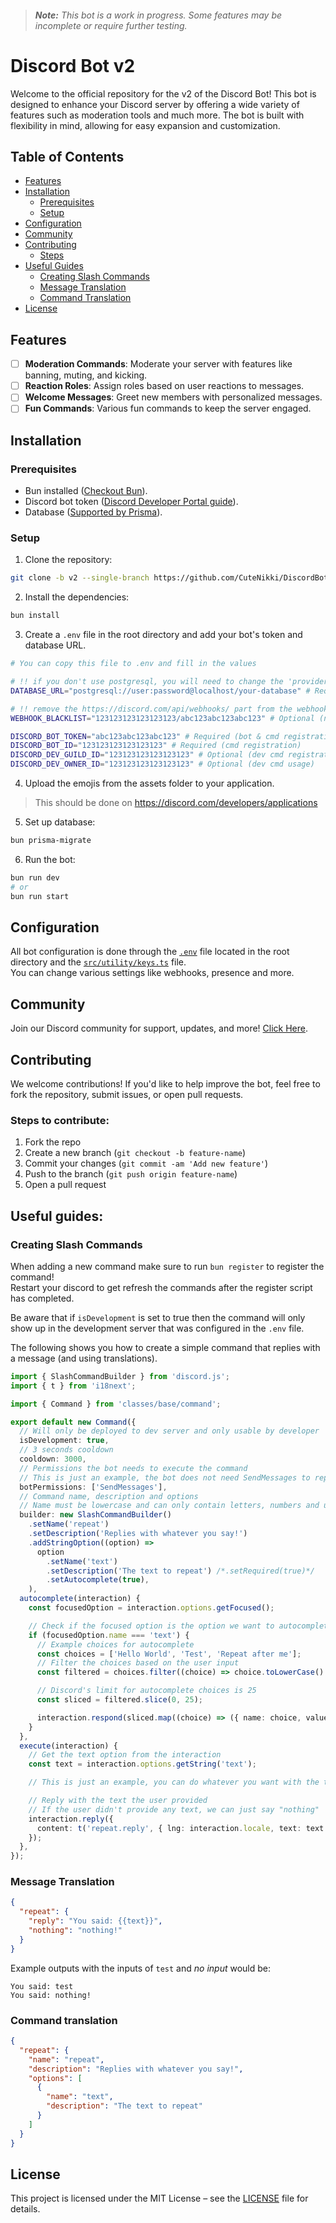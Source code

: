 > ###### **Note:** This bot is a work in progress. Some features may be incomplete or require further testing.

# Discord Bot v2

Welcome to the official repository for the v2 of the Discord Bot! This bot is designed to enhance your Discord server by offering a wide variety of features such as moderation tools and much more. The bot is built with flexibility in mind, allowing for easy expansion and customization.

## Table of Contents

- [Features](#features)
- [Installation](#installation)
  - [Prerequisites](#prerequisites)
  - [Setup](#setup)
- [Configuration](#configuration)
- [Community](#community)
- [Contributing](#contributing)
  - [Steps](#steps-to-contribute)
- [Useful Guides](#useful-guides)
  - [Creating Slash Commands](#creating-a-slash-command)
  - [Message Translation](#message-translation)
  - [Command Translation](#command-translation)
- [License](#license)

## Features

- [ ] **Moderation Commands**: Moderate your server with features like banning, muting, and kicking.
- [ ] **Reaction Roles**: Assign roles based on user reactions to messages.
- [ ] **Welcome Messages**: Greet new members with personalized messages.
- [ ] **Fun Commands**: Various fun commands to keep the server engaged.

## Installation

### Prerequisites

- Bun installed ([Checkout Bun](https://bun.sh/)).
- Discord bot token ([Discord Developer Portal guide](https://discord.com/developers/docs/intro)).
- Database ([Supported by Prisma](https://www.prisma.io/docs/orm/overview/databases)).

### Setup

1. Clone the repository:

```sh
git clone -b v2 --single-branch https://github.com/CuteNikki/DiscordBot.git
```

2. Install the dependencies:

```sh
bun install
```

3. Create a `.env` file in the root directory and add your bot's token and database URL.

```sh
# You can copy this file to .env and fill in the values

# !! if you don't use postgresql, you will need to change the 'provider' in ROOT/prisma/schema.prisma file!!
DATABASE_URL="postgresql://user:password@localhost/your-database" # Required (database)

# !! remove the https://discord.com/api/webhooks/ part from the webhook URL !!
WEBHOOK_BLACKLIST="123123123123123123/abc123abc123abc123" # Optional (notifications)

DISCORD_BOT_TOKEN="abc123abc123abc123" # Required (bot & cmd registration)
DISCORD_BOT_ID="123123123123123123" # Required (cmd registration)
DISCORD_DEV_GUILD_ID="123123123123123123" # Optional (dev cmd registration)
DISCORD_DEV_OWNER_ID="123123123123123123" # Optional (dev cmd usage)
```

4. Upload the emojis from the assets folder to your application.

> This should be done on https://discord.com/developers/applications

5. Set up database:

```sh
bun prisma-migrate
```

6. Run the bot:

```sh
bun run dev
# or
bun run start
```

## Configuration

All bot configuration is done through the [`.env`](.env.example) file located in the root directory and the [`src/utility/keys.ts`](src/utility/keys.ts) file.
<br/>
You can change various settings like webhooks, presence and more.

## Community

Join our Discord community for support, updates, and more! [Click Here](https://discord.gg/ACR6RBQj4y).

## Contributing

We welcome contributions! If you'd like to help improve the bot, feel free to fork the repository, submit issues, or open pull requests.

### Steps to contribute:

1. Fork the repo
2. Create a new branch (`git checkout -b feature-name`)
3. Commit your changes (`git commit -am 'Add new feature'`)
4. Push to the branch (`git push origin feature-name`)
5. Open a pull request

## Useful guides:

### Creating Slash Commands

When adding a new command make sure to run `bun register` to register the command!
<br/>
Restart your discord to get refresh the commands after the register script has completed.

Be aware that if `isDevelopment` is set to true then the command will only show up in the development server that was configured in the `.env` file.

The following shows you how to create a simple command that replies with a message (and using translations).

```ts
import { SlashCommandBuilder } from 'discord.js';
import { t } from 'i18next';

import { Command } from 'classes/base/command';

export default new Command({
  // Will only be deployed to dev server and only usable by developer
  isDevelopment: true,
  // 3 seconds cooldown
  cooldown: 3000,
  // Permissions the bot needs to execute the command
  // This is just an example, the bot does not need SendMessages to reply to an interaction!!
  botPermissions: ['SendMessages'],
  // Command name, description and options
  // Name must be lowercase and can only contain letters, numbers and underscores
  builder: new SlashCommandBuilder()
    .setName('repeat')
    .setDescription('Replies with whatever you say!')
    .addStringOption((option) =>
      option
        .setName('text')
        .setDescription('The text to repeat') /*.setRequired(true)*/
        .setAutocomplete(true),
    ),
  autocomplete(interaction) {
    const focusedOption = interaction.options.getFocused();

    // Check if the focused option is the option we want to autocomplete
    if (focusedOption.name === 'text') {
      // Example choices for autocomplete
      const choices = ['Hello World', 'Test', 'Repeat after me'];
      // Filter the choices based on the user input
      const filtered = choices.filter((choice) => choice.toLowerCase().includes(focusedOption.value.toLowerCase()));

      // Discord's limit for autocomplete choices is 25
      const sliced = filtered.slice(0, 25);

      interaction.respond(sliced.map((choice) => ({ name: choice, value: choice })));
    }
  },
  execute(interaction) {
    // Get the text option from the interaction
    const text = interaction.options.getString('text');

    // This is just an example, you can do whatever you want with the text

    // Reply with the text the user provided
    // If the user didn't provide any text, we can just say "nothing"
    interaction.reply({
      content: t('repeat.reply', { lng: interaction.locale, text: text ?? t('repeat.nothing', { lng: interaction.locale }) }),
    });
  },
});
```

### Message Translation

```json
{
  "repeat": {
    "reply": "You said: {{text}}",
    "nothing": "nothing!"
  }
}
```

Example outputs with the inputs of `test` and _no input_ would be:

```
You said: test
You said: nothing!
```

### Command translation

```json
{
  "repeat": {
    "name": "repeat",
    "description": "Replies with whatever you say!",
    "options": [
      {
        "name": "text",
        "description": "The text to repeat"
      }
    ]
  }
}
```

## License

This project is licensed under the MIT License – see the [LICENSE](LICENSE) file for details.
